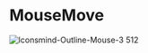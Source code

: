 # MouseMove
![Iconsmind-Outline-Mouse-3 512](https://user-images.githubusercontent.com/50495096/235360486-410fdff4-f7e6-4821-a5ce-bbdc83546295.png)
